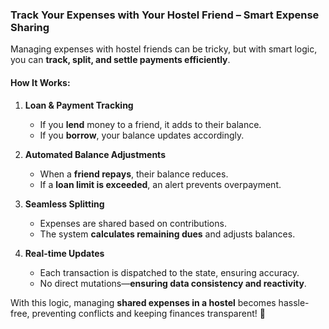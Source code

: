 ### **Track Your Expenses with Your Hostel Friend – Smart Expense Sharing**  

Managing expenses with hostel friends can be tricky, but with smart logic, you can **track, split, and settle payments efficiently**.  

#### **How It Works:**  
1. **Loan & Payment Tracking**  
   - If you **lend** money to a friend, it adds to their balance.  
   - If you **borrow**, your balance updates accordingly.  

2. **Automated Balance Adjustments**  
   - When a **friend repays**, their balance reduces.  
   - If a **loan limit is exceeded**, an alert prevents overpayment.  

3. **Seamless Splitting**  
   - Expenses are shared based on contributions.  
   - The system **calculates remaining dues** and adjusts balances.  

4. **Real-time Updates**  
   - Each transaction is dispatched to the state, ensuring accuracy.  
   - No direct mutations—**ensuring data consistency and reactivity**.  

With this logic, managing **shared expenses in a hostel** becomes hassle-free, preventing conflicts and keeping finances transparent! 🚀